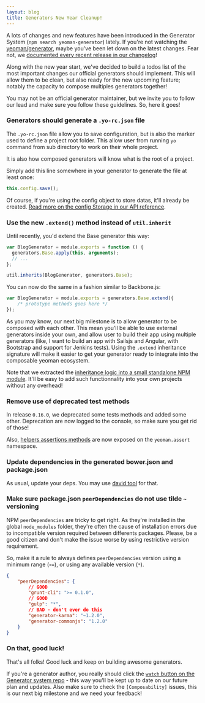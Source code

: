 ```yaml
---
layout: blog
title: Generators New Year Cleanup!
---
```


A lots of changes and new features have been introduced in the Generator System (`npm search yeoman-generator`) lately. If you're not watching the [yeoman/generator](https://github.com/yeoman/generator), maybe you've been let down on the latest changes. Fear not, we [documented every recent release in our changelog](https://github.com/yeoman/generator/releases)!

Along with the new year start, we've decided to build a todos list of the most important changes our official generators should implement. This will allow them to be clean, but also ready for the new upcoming feature; notably the capacity to compose multiples generators together!

You may not be an official generator maintainer, but we invite you to follow our lead and make sure you follow these guidelines. So, here it goes!

### Generators should generate a `.yo-rc.json` file

The `.yo-rc.json` file allow you to save configuration, but is also the marker used to define a project root folder. This allow user from running `yo` command from sub directory to work on their whole project.

It is also how composed generators will know what is the root of a project.

Simply add this line somewhere in your generator to generate the file at least once:

```javascript
this.config.save();
```

Of course, if you're using the config object to store datas, it'll already be created. [Read more on the config Storage in our API reference](http://yeoman.io/generator/Storage.html).

### Use the new `.extend()` method instead of `util.inherit`

Until recently, you'd extend the Base generator this way:

```javascript
var BlogGenerator = module.exports = function () {
  generators.Base.apply(this, arguments);
  // ...
};

util.inherits(BlogGenerator, generators.Base);
```

You can now do the same in a fashion similar to Backbone.js:

```javascript
var BlogGenerator = module.exports = generators.Base.extend({
    /* prototype methods goes here */
});
```

As you may know, our next big milestone is to allow generator to be composed with each other. This mean you'll be able to use external generators inside your own, and allow user to build their app using multiple generators (like, I want to build an app with Sailsjs and Angular, with Bootstrap and support for Jenkins tests). Using the `.extend` inheritance signature will make it easier to get your generator ready to integrate into the composable yeoman ecosystem.

Note that we extracted the [inheritance logic into a small standalone NPM module](https://github.com/SBoudrias/class-extend). It'll be easy to add such functionnality into your own projects without any overhead!

### Remove use of deprecated test methods

In release `0.16.0`, we deprecated some tests methods and added some other. Deprecation are now logged to the console, so make sure you get rid of those!

Also, [helpers assertions methods](http://yeoman.io/generator/assert.html) are now exposed on the `yeoman.assert` namespace.

### Update dependencies in the generated bower.json and package.json

As usual, update your deps. You may use [david tool](https://github.com/alanshaw/david) for that.

### Make sure package.json `peerDependencies` do not use tilde `~` versioning

NPM `peerDependencies` are tricky to get right. As they're installed in the global `node_modules` folder, they're often the cause of installation errors due to incompatible version required between differents packages. Please, be a good citizen and don't make the issue worse by using restrictive version requirement.

So, make it a rule to always defines `peerDependencies` version using a minimum range (`>=`), or using any available version (`*`).

```json
{
    "peerDependencies": {
        // GOOD
        "grunt-cli": ">= 0.1.0",
        // GOOD
        "gulp": "*",
        // BAD - don't ever do this
        "generator-karma": "~1.2.0",
        "generator-commonjs": "1.2.0"
    }
}
```

### On that, good luck!

That's all folks! Good luck and keep on building awesome generators.

If you're a generator author, you really should click the [`watch` button on the Generator system repo](https://github.com/yeoman/generator) - this way you'll be kept up to date on our future plan and updates. Also make sure to check the `[Composability]` issues, this is our next big milestone and we need your feedback!
